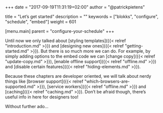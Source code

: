 +++
date            = "2017-09-19T11:31:19+02:00"
author          = "@patrickpietens"

title           = "Let’s get started"
description     = ""
keywords        = ["blokks", "configure", "schedule", "embed"]
weight          = 601

[menu.main]
parent          = "configure-your-schedule"
+++

Until now we only talked about [styling templates]({{< relref "introduction.md" >}}) and [designing new ones]({{< relref "getting-started.md" >}}). But there is so much more we can do. For example, by simply adding options to the embed code we can [change copy]({{< relref "update-copy.md" >}}), [enable offline support]({{< relref "offline.md" >}}) and [disable certain features]({{< relref "hiding-elements.md" >}}).

Because these chapters are developer oriented, we will talk about nerdy things like [browser support]({{< relref "which-browsers-are-supported.md" >}}), [service workers]({{< relref "offline.md" >}}) and [caching]({{< relref "caching.md" >}}). Don’t be afraid though, there’s useful info in here for designers too!

Without further ado… 